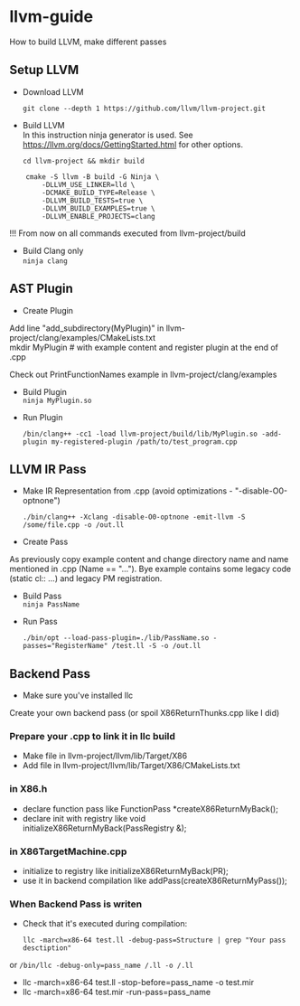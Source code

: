 # llvm-guide
How to build LLVM, make different passes

## Setup LLVM

- Download LLVM  
    ```
    git clone --depth 1 https://github.com/llvm/llvm-project.git
    ```
- Build LLVM  
In this instruction ninja generator is used. See https://llvm.org/docs/GettingStarted.html for other options.  
    ```
    cd llvm-project && mkdir build
    ```  

```
    cmake -S llvm -B build -G Ninja \  
        -DLLVM_USE_LINKER=lld \  
        -DCMAKE_BUILD_TYPE=Release \  
        -DLLVM_BUILD_TESTS=true \  
        -DLLVM_BUILD_EXAMPLES=true \  
        -DLLVM_ENABLE_PROJECTS=clang
```

!!! From now on all commands executed from llvm-project/build

- Build Clang only  
    `ninja clang`

## AST Plugin

- Create Plugin

Add line "add_subdirectory(MyPlugin)" in llvm-project/clang/examples/CMakeLists.txt  
mkdir MyPlugin # with example content and register plugin at the end of .cpp

Check out PrintFunctionNames example in llvm-project/clang/examples

- Build Plugin  
    `ninja MyPlugin.so`

- Run Plugin  
    ```
    /bin/clang++ -cc1 -load llvm-project/build/lib/MyPlugin.so -add-plugin my-registered-plugin /path/to/test_program.cpp
    ```

## LLVM IR Pass

- Make IR Representation from .cpp (avoid optimizations - "-disable-O0-optnone")  
    ```
    ./bin/clang++ -Xclang -disable-O0-optnone -emit-llvm -S /some/file.cpp -o /out.ll
    ```

- Create Pass

As previously copy example content and change directory name and name mentioned in .cpp (Name == "..."). 
Bye example contains some legacy code (static cl:: ...) and legacy PM registration.

- Build Pass  
    `ninja PassName`

- Run Pass  
    ```
    ./bin/opt --load-pass-plugin=./lib/PassName.so -passes="RegisterName" /test.ll -S -o /out.ll
    ```

## Backend Pass 
- Make sure you've installed llc

Create your own backend pass (or spoil X86ReturnThunks.cpp like I did)

### Prepare your .cpp to link it in llc build   
- Make file in llvm-project/llvm/lib/Target/X86
- Add file in llvm-project/llvm/lib/Target/X86/CMakeLists.txt

### in X86.h

- declare function pass like 
    FunctionPass *createX86ReturnMyBack();
- declare init with registry like 
    void initializeX86ReturnMyBack(PassRegistry &);

### in X86TargetMachine.cpp

- initialize to registry like
    initializeX86ReturnMyBack(PR);
- use it in backend compilation like
    addPass(createX86ReturnMyPass());

### When Backend Pass is writen
- Check that it's executed during compilation:
    ```
    llc -march=x86-64 test.ll -debug-pass=Structure | grep "Your pass desctiption"
    ```
or 
    ```
    /bin/llc -debug-only=pass_name /.ll -o /.ll
    ```

- llc -march=x86-64 test.ll -stop-before=pass_name -o test.mir
- llc -march=x86-64 test.mir -run-pass=pass_name

